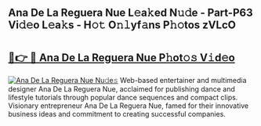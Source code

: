 ## Ana De La Reguera Nue L𝚎a𝚔ed N𝚞𝚍e - Part-P63 Vi𝚍𝚎o L𝚎a𝚔s - H𝚘𝚝 O𝚗𝚕yf𝚊ns P𝚑𝚘tos zVLcO

# <h2><a href="http://kfenf7.oniu.top/?m=Ana+De+La+Reguera+Nue">🔗👉 🔴 Ana De La Reguera Nue P𝚑ot𝚘𝚜 V𝚒d𝚎o</a></h2>

[![Ana De La Reguera Nue Nu𝚍e𝚜](https://i.imgur.com/0qMVB7G.gif)](http://kfenf7.oniu.top/?m=Ana+De+La+Reguera+Nue)
Web-based entertainer and multimedia designer Ana De La Reguera Nue, acclaimed for publishing dance and lifestyle tutorials through popular dance sequences and compact clips. Visionary entrepreneur Ana De La Reguera Nue, famed for their innovative business ideas and commitment to creating successful companies.  
